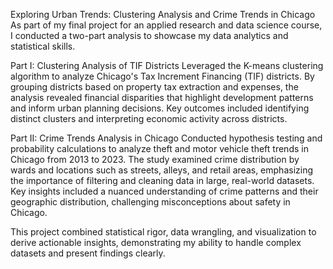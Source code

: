 Exploring Urban Trends: Clustering Analysis and Crime Trends in Chicago
As part of my final project for an applied research and data science course, I conducted a two-part analysis to showcase my data analytics and statistical skills.

Part I: Clustering Analysis of TIF Districts
Leveraged the K-means clustering algorithm to analyze Chicago's Tax Increment Financing (TIF) districts. By grouping districts based on property tax extraction and expenses, the analysis revealed financial disparities that highlight development patterns and inform urban planning decisions. Key outcomes included identifying distinct clusters and interpreting economic activity across districts.

Part II: Crime Trends Analysis in Chicago
Conducted hypothesis testing and probability calculations to analyze theft and motor vehicle theft trends in Chicago from 2013 to 2023. The study examined crime distribution by wards and locations such as streets, alleys, and retail areas, emphasizing the importance of filtering and cleaning data in large, real-world datasets. Key insights included a nuanced understanding of crime patterns and their geographic distribution, challenging misconceptions about safety in Chicago.

This project combined statistical rigor, data wrangling, and visualization to derive actionable insights, demonstrating my ability to handle complex datasets and present findings clearly.
